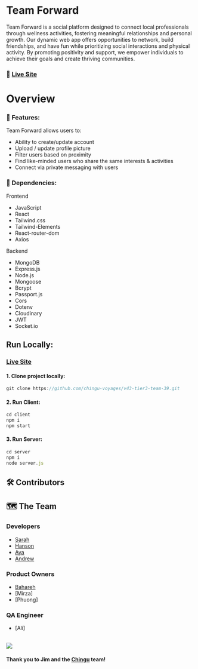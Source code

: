 # Team Forward

Team Forward is a social platform designed to connect local professionals through wellness activities, fostering meaningful relationships and personal growth. Our dynamic web app offers opportunities to network, build friendships, and have fun while prioritizing social interactions and physical activity. By promoting positivity and support, we empower individuals to achieve their goals and create thriving communities.

### 🔗 [Live Site](https://zippy-kangaroo-408751.netlify.app/)

# Overview

### 📨 Features:

Team Forward allows users to:
- Ability to create/update account
- Upload / update profile picture
- Filter users based on proximity 
- Find like-minded users who share the same interests & activities
- Connect via private messaging with users


### :space_invader: Dependencies:

Frontend
- JavaScript
- React
- Tailwind.css
- Tailwind-Elements
- React-router-dom
- Axios

Backend
- MongoDB
- Express.js
- Node.js
- Mongoose
- Bcrypt
- Passport.js
- Cors
- Dotenv
- Cloudinary
- JWT
- Socket.io




## Run Locally:

 ### [Live Site](https://zippy-kangaroo-408751.netlify.app/)
 
#### 1. Clone project locally:
```javascript
git clone https://github.com/chingu-voyages/v43-tier3-team-39.git
```
#### 2. Run Client:
```javascript
cd client
npm i 
npm start
```
#### 3. Run Server:
```javascript
cd server
npm i 
node server.js
```

<!-- Contributing -->
## 🛠 Contributors
## 🗺 The Team

### Developers
- [Sarah](https://github.com/smurph7894)
- [Hanson](https://github.com/hansontram)
- [Aya](https://github.com/adbshiau) 
- [Andrew](https://github.com/Andrewgl22)


### Product Owners
- [Bahareh](https://github.com/onetoughcookie226)
- [Mirza]
- [Phuong]

### QA Engineer
- [Ali]

<br/>

<a href="https://github.com/chingu-voyages/v43-tier3-team-39/graphs/contributors">
  <img src="https://contrib.rocks/image?repo=chingu-voyages/v43-tier3-team-39" />
</a>



#### Thank you to Jim and the [Chingu](https://www.chingu.io/) team!



